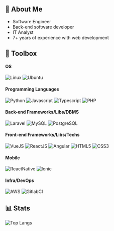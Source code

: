 
## 📖 About Me
- Software Engineer
- Back-end software developer
- IT Analyst
- 7+ years of experience with web development

## 🧰 Toolbox

#### OS
<img alt="Linux" src="https://img.shields.io/badge/Linux-FCC624?style=for-the-badge&logo=linux&logoColor=black" /> ![Ubuntu](https://img.shields.io/badge/Ubuntu-E95420?style=for-the-badge&logo=ubuntu&logoColor=white)

#### Programming Languages
<img alt="Python" src="https://img.shields.io/badge/Python-3776AB?style=for-the-badge&logo=python&logoColor=white"> <img alt="Javascript" src="https://img.shields.io/badge/JavaScript-F7DF1E?style=for-the-badge&logo=javascript&logoColor=black"> <img alt="Typescript" src="https://img.shields.io/badge/TypeScript-007ACC?style=for-the-badge&logo=typescript&logoColor=white"> <img alt="PHP" src="https://img.shields.io/badge/PHP-777BB4?style=for-the-badge&logo=php&logoColor=white" />

#### Back-end Frameworks/Libs/DBMS
<img alt="Laravel" src="https://img.shields.io/badge/Laravel-FF2D20?style=for-the-badge&logo=laravel&logoColor=white"> <img alt="MySQL" src="https://img.shields.io/badge/MySQL-00000F?style=for-the-badge&logo=mysql&logoColor=white"> <img alt="PostgreSQL" src="https://img.shields.io/badge/PostgreSQL-316192?style=for-the-badge&logo=postgresql&logoColor=white">

#### Front-end Frameworks/Libs/Techs
<img alt="VueJS" src="https://img.shields.io/badge/Vue.js-35495E?style=for-the-badge&logo=vue.js&logoColor=4FC08D"> <img alt="ReactJS" src="https://img.shields.io/badge/React-20232A?style=for-the-badge&logo=react&logoColor=61DAFB"> <img alt="Angular" src="https://img.shields.io/badge/Angular-DD0031?style=for-the-badge&logo=angular&logoColor=white"> <img alt="HTML5" src="https://img.shields.io/badge/HTML5-E34F26?style=for-the-badge&logo=html5&logoColor=white"> <img alt="CSS3" src="https://img.shields.io/badge/CSS3-1572B6?style=for-the-badge&logo=css3&logoColor=white">

#### Mobile
<img alt="ReactNative" src="https://img.shields.io/badge/React_Native-20232A?style=for-the-badge&logo=react&logoColor=61DAFB" /> <img alt="Ionic" src="https://img.shields.io/badge/Ionic-3880FF?style=for-the-badge&logo=ionic&logoColor=white" />

#### Infra/DevOps
<img alt="AWS" src="https://img.shields.io/badge/Amazon_AWS-232F3E?style=for-the-badge&logo=amazon-aws&logoColor=white"> <img alt="GitlabCI" src="https://img.shields.io/badge/gitlab%20ci-%23181717.svg?style=for-the-badge&logo=gitlab&logoColor=white" />


## 📊 Stats
<!--| ![Guilherme's GitHub stats](https://github-readme-stats.vercel.app/api?username=pontes-guilherme&count_private=true&show_icons=true&theme=buefy) | ![Top Langs](https://github-readme-#stats.vercel.app/api/top-langs/?username=pontes-guilherme&layout=compact) 
#| ------------- | ------------- | -->
![Top Langs](https://github-readme-stats.vercel.app/api/top-langs/?username=pontes-guilherme&layout=compact)


<!--
### ✨ Holopins
[![@pontes's Holopin board](https://holopin.io/api/user/board?user=pontes)](https://holopin.io/@pontes)
-->



